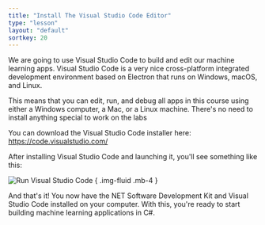 ```yaml
---
title: "Install The Visual Studio Code Editor"
type: "lesson"
layout: "default"
sortkey: 20
---
```


We are going to use Visual Studio Code to build and edit our machine learning apps. Visual Studio Code is a very nice cross-platform integrated development environment based on Electron that runs on Windows, macOS, and Linux.

This means that you can edit, run, and debug all apps in this course using either a Windows computer, a Mac, or a Linux machine. There's no need to install anything special to work on the labs

You can download the Visual Studio Code installer here:
https://code.visualstudio.com/

After installing Visual Studio Code and launching it, you'll see something like this:

![Run Visual Studio Code](../img/run-vscode.jpg)
{ .img-fluid .mb-4 }

And that's it! You now have the NET Software Development Kit and Visual Studio Code installed on your computer. With this, you're ready to start building machine learning applications in C#. 